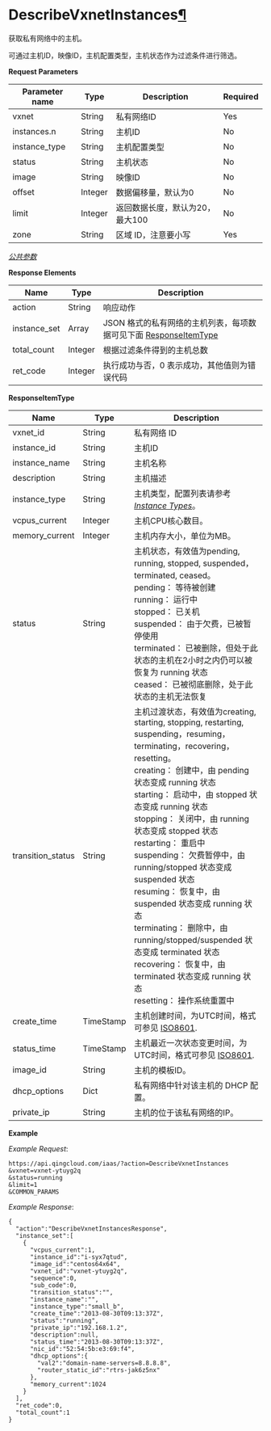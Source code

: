 ---
---

# DescribeVxnetInstances[¶](#describevxnetinstances "永久链接至标题")

获取私有网络中的主机。

可通过主机ID，映像ID，主机配置类型，主机状态作为过滤条件进行筛选。

**Request Parameters**

| Parameter name | Type | Description | Required |
| --- | --- | --- | --- |
| vxnet | String | 私有网络ID | Yes |
| instances.n | String | 主机ID | No |
| instance_type | String | 主机配置类型 | No |
| status | String | 主机状态 | No |
| image | String | 映像ID | No |
| offset | Integer | 数据偏移量，默认为0 | No |
| limit | Integer | 返回数据长度，默认为20，最大100 | No |
| zone | String | 区域 ID，注意要小写 | Yes |

[_公共参数_](../../common/parameters.html#api-common-parameters)

**Response Elements**

| Name | Type | Description |
| --- | --- | --- |
| action | String | 响应动作 |
| instance_set | Array | JSON 格式的私有网络的主机列表，每项数据可见下面 [ResponseItemType](#responseitemtype) |
| total_count | Integer | 根据过滤条件得到的主机总数 |
| ret_code | Integer | 执行成功与否，0 表示成功，其他值则为错误代码 |

**ResponseItemType**

| Name | Type | Description |
| --- | --- | --- |
| vxnet_id | String | 私有网络 ID |
| instance_id | String | 主机ID |
| instance_name | String | 主机名称 |
| description | String | 主机描述 |
| instance_type | String | 主机类型，配置列表请参考 [_Instance Types_](../../common/includes/instance_type.html#instance-type)。 |
| vcpus_current | Integer | 主机CPU核心数目。 |
| memory_current | Integer | 主机内存大小，单位为MB。 |
| status | String | 主机状态，有效值为pending, running, stopped, suspended，terminated, ceased。<br/>pending： 等待被创建<br/>running： 运行中<br/>stopped： 已关机<br/>suspended： 由于欠费，已被暂停使用<br/>terminated： 已被删除，但处于此状态的主机在2小时之内仍可以被恢复为 running 状态<br/>ceased： 已被彻底删除，处于此状态的主机无法恢复 |
| transition_status | String | 主机过渡状态，有效值为creating, starting, stopping, restarting, suspending，resuming，terminating，recovering，resetting。<br/>creating： 创建中，由 pending 状态变成 running 状态<br/>starting： 启动中，由 stopped 状态变成 running 状态<br/>stopping： 关闭中，由 running 状态变成 stopped 状态<br/>restarting： 重启中<br/>suspending： 欠费暂停中，由 running/stopped 状态变成 suspended 状态<br/>resuming： 恢复中，由 suspended 状态变成 running 状态<br/>terminating： 删除中，由 running/stopped/suspended 状态变成 terminated 状态<br/>recovering： 恢复中，由 terminated 状态变成 running 状态<br/>resetting： 操作系统重置中 |
| create_time | TimeStamp | 主机创建时间，为UTC时间，格式可参见 [ISO8601](http://www.w3.org/TR/NOTE-datetime). |
| status_time | TimeStamp | 主机最近一次状态变更时间，为UTC时间，格式可参见 [ISO8601](http://www.w3.org/TR/NOTE-datetime). |
| image_id | String | 主机的模板ID。 |
| dhcp_options | Dict | 私有网络中针对该主机的 DHCP 配置。 |
| private_ip | String | 主机的位于该私有网络的IP。 |

**Example**

_Example Request_:

```
https://api.qingcloud.com/iaas/?action=DescribeVxnetInstances
&vxnet=vxnet-ytuyg2q
&status=running
&limit=1
&COMMON_PARAMS
```

_Example Response_:

```
{
  "action":"DescribeVxnetInstancesResponse",
  "instance_set":[
    {
      "vcpus_current":1,
      "instance_id":"i-syx7qtud",
      "image_id":"centos64x64",
      "vxnet_id":"vxnet-ytuyg2q",
      "sequence":0,
      "sub_code":0,
      "transition_status":"",
      "instance_name":"",
      "instance_type":"small_b",
      "create_time":"2013-08-30T09:13:37Z",
      "status":"running",
      "private_ip":"192.168.1.2",
      "description":null,
      "status_time":"2013-08-30T09:13:37Z",
      "nic_id":"52:54:5b:e3:69:f4",
      "dhcp_options":{
        "val2":"domain-name-servers=8.8.8.8",
        "router_static_id":"rtrs-jak6z5nx"
      },
      "memory_current":1024
    }
  ],
  "ret_code":0,
  "total_count":1
}
```
